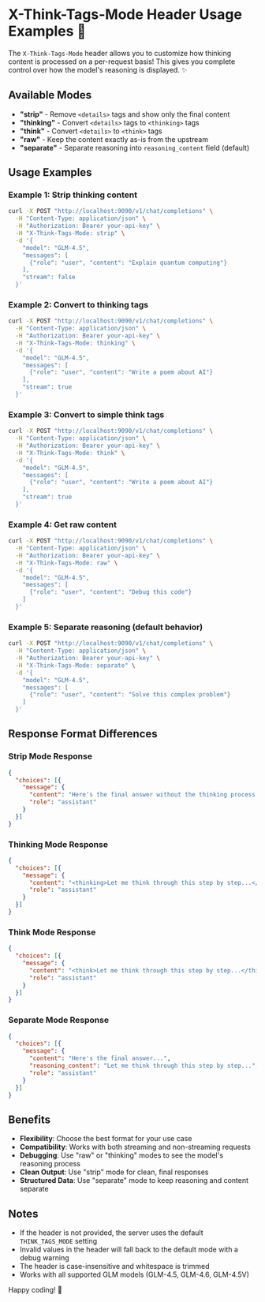 # X-Think-Tags-Mode Header Usage Examples 🚀

The `X-Think-Tags-Mode` header allows you to customize how thinking content is processed on a per-request basis! This gives you complete control over how the model's reasoning is displayed. ✨

## Available Modes

- **"strip"** - Remove `<details>` tags and show only the final content
- **"thinking"** - Convert `<details>` tags to `<thinking>` tags
- **"think"** - Convert `<details>` to `<think>` tags
- **"raw"** - Keep the content exactly as-is from the upstream
- **"separate"** - Separate reasoning into `reasoning_content` field (default)

## Usage Examples

### Example 1: Strip thinking content
```bash
curl -X POST "http://localhost:9090/v1/chat/completions" \
  -H "Content-Type: application/json" \
  -H "Authorization: Bearer your-api-key" \
  -H "X-Think-Tags-Mode: strip" \
  -d '{
    "model": "GLM-4.5",
    "messages": [
      {"role": "user", "content": "Explain quantum computing"}
    ],
    "stream": false
  }'
```

### Example 2: Convert to thinking tags
```bash
curl -X POST "http://localhost:9090/v1/chat/completions" \
  -H "Content-Type: application/json" \
  -H "Authorization: Bearer your-api-key" \
  -H "X-Think-Tags-Mode: thinking" \
  -d '{
    "model": "GLM-4.5",
    "messages": [
      {"role": "user", "content": "Write a poem about AI"}
    ],
    "stream": true
  }'
```

### Example 3: Convert to simple think tags
```bash
curl -X POST "http://localhost:9090/v1/chat/completions" \
  -H "Content-Type: application/json" \
  -H "Authorization: Bearer your-api-key" \
  -H "X-Think-Tags-Mode: think" \
  -d '{
    "model": "GLM-4.5",
    "messages": [
      {"role": "user", "content": "Write a poem about AI"}
    ],
    "stream": true
  }'
```

### Example 4: Get raw content
```bash
curl -X POST "http://localhost:9090/v1/chat/completions" \
  -H "Content-Type: application/json" \
  -H "Authorization: Bearer your-api-key" \
  -H "X-Think-Tags-Mode: raw" \
  -d '{
    "model": "GLM-4.5",
    "messages": [
      {"role": "user", "content": "Debug this code"}
    ]
  }'
```

### Example 5: Separate reasoning (default behavior)
```bash
curl -X POST "http://localhost:9090/v1/chat/completions" \
  -H "Content-Type: application/json" \
  -H "Authorization: Bearer your-api-key" \
  -H "X-Think-Tags-Mode: separate" \
  -d '{
    "model": "GLM-4.5",
    "messages": [
      {"role": "user", "content": "Solve this complex problem"}
    ]
  }'
```

## Response Format Differences

### Strip Mode Response
```json
{
  "choices": [{
    "message": {
      "content": "Here's the final answer without the thinking process...",
      "role": "assistant"
    }
  }]
}
```

### Thinking Mode Response
```json
{
  "choices": [{
    "message": {
      "content": "<thinking>Let me think through this step by step...</thinking>Here's my final answer.",
      "role": "assistant"
    }
  }]
}
```

### Think Mode Response
```json
{
  "choices": [{
    "message": {
      "content": "<think>Let me think through this step by step...</think>Here's my final answer.",
      "role": "assistant"
    }
  }]
}
```

### Separate Mode Response
```json
{
  "choices": [{
    "message": {
      "content": "Here's the final answer...",
      "reasoning_content": "Let me think through this step by step...",
      "role": "assistant"
    }
  }]
}
```

## Benefits

- **Flexibility**: Choose the best format for your use case
- **Compatibility**: Works with both streaming and non-streaming requests
- **Debugging**: Use "raw" or "thinking" modes to see the model's reasoning process
- **Clean Output**: Use "strip" mode for clean, final responses
- **Structured Data**: Use "separate" mode to keep reasoning and content separate

## Notes

- If the header is not provided, the server uses the default `THINK_TAGS_MODE` setting
- Invalid values in the header will fall back to the default mode with a debug warning
- The header is case-insensitive and whitespace is trimmed
- Works with all supported GLM models (GLM-4.5, GLM-4.6, GLM-4.5V)

Happy coding! 🎉